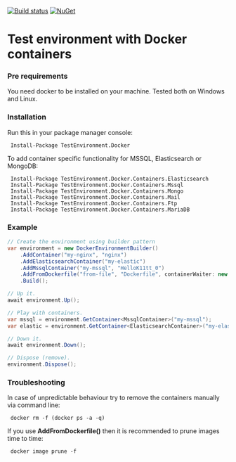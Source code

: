 [![Build status](https://ci.appveyor.com/api/projects/status/1xh2d15gkmij0mp8/branch/master?svg=true)](https://ci.appveyor.com/project/Deffiss/testenvironment-docker/branch/master)  [![NuGet](https://img.shields.io/nuget/v/TestEnvironment.Docker.svg)](https://www.nuget.org/packages/TestEnvironment.Docker/)

# Test environment with Docker containers

### Pre requirements

You need docker to be installed on your machine. Tested both on Windows and Linux. 

### Installation

Run this in your package manager console:

```
 Install-Package TestEnvironment.Docker
```

To add container specific functionality for MSSQL, Elasticsearch or MongoDB:

```
 Install-Package TestEnvironment.Docker.Containers.Elasticsearch
 Install-Package TestEnvironment.Docker.Containers.Mssql
 Install-Package TestEnvironment.Docker.Containers.Mongo
 Install-Package TestEnvironment.Docker.Containers.Mail
 Install-Package TestEnvironment.Docker.Containers.Ftp
 Install-Package TestEnvironment.Docker.Containers.MariaDB
```
### Example

```csharp
// Create the environment using builder pattern
var environment = new DockerEnvironmentBuilder()
    .AddContainer("my-nginx", "nginx")
    .AddElasticsearchContainer("my-elastic")
    .AddMssqlContainer("my-mssql", "HelloK11tt_0")
    .AddFromDockerfile("from-file", "Dockerfile", containerWaiter: new HttpContainerWaiter("/", httpPort: 8080))
    .Build();

// Up it.
await environment.Up();

// Play with containers.
var mssql = environment.GetContainer<MssqlContainer>("my-mssql");
var elastic = environment.GetContainer<ElasticsearchContainer>("my-elastic");

// Down it.
await environment.Down();

// Dispose (remove).
environment.Dispose();
```

### Troubleshooting

In case of unpredictable behaviour try to remove the containers manually via command line:

```
 docker rm -f (docker ps -a -q)
```

If you use **AddFromDockerfile()** then it is recommended to prune images time to time:

```
 docker image prune -f
```
